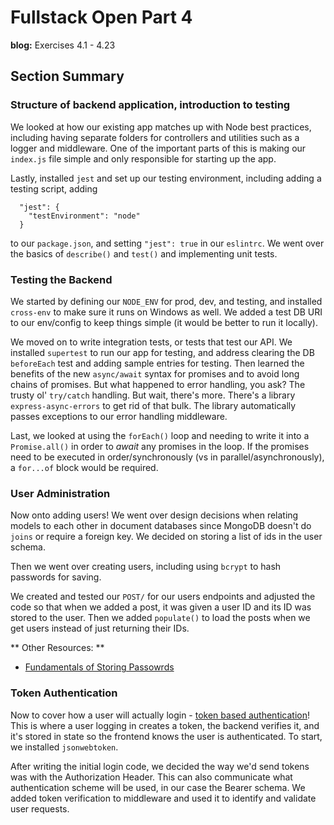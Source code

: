 # Fullstack Open Part 4

**blog:** Exercises 4.1 - 4.23

## Section Summary

### Structure of backend application, introduction to testing

We looked at how our existing app matches up with Node best practices, including having separate folders for controllers and utilities such as a logger and middleware. One of the important parts of this is making our `index.js` file simple and only responsible for starting up the app.

Lastly, installed `jest` and set up our testing environment, including adding a testing script, adding

```
  "jest": {
    "testEnvironment": "node"
  }
```

to our `package.json`, and setting `"jest": true` in our `eslintrc`.  We went over the basics of `describe()` and `test()` and implementing unit tests.

### Testing the Backend

We started by defining our `NODE_ENV` for prod, dev, and testing, and installed `cross-env` to make sure it runs on Windows as well. We added a test DB URI to our env/config to keep things simple (it would be better to run it locally).

We moved on to write integration tests, or tests that test our API. We installed `supertest` to run our app for testing, and address clearing the DB `beforeEach` test and adding sample entries for testing. Then learned the benefits of the new `async/await` syntax for promises and to avoid long chains of promises. But what happened to error handling, you ask? The trusty ol' `try/catch` handling. But wait, there's more. There's a library `express-async-errors` to get rid of that bulk. The library automatically passes exceptions to our error handling middleware.

Last, we looked at using the `forEach()` loop and needing to write it into a `Promise.all()` in order to  *await* any promises in the loop. If the promises need to be executed in order/synchronously (vs in parallel/asynchronously), a `for...of` block would be required.

### User Administration

Now onto adding users! We went over design decisions when relating models to each other in document databases since MongoDB doesn't do `joins` or require a foreign key. We decided on storing a list of ids in the user schema.

Then we went over creating users, including using `bcrypt` to hash passwords for saving.

We created and tested our `POST/` for our users endpoints and adjusted the code so that when we added a post, it was given a user ID and its ID was stored to the user. Then we added `populate()` to load the posts when we get users instead of just returning their IDs.

** Other Resources: **
- [Fundamentals of Storing Passowrds](https://codahale.com/how-to-safely-store-a-password/)

### Token Authentication

Now to cover how a user will actually login - [token based authentication](https://scotch.io/tutorials/the-ins-and-outs-of-token-based-authentication#toc-how-token-based-works)! This is where a user logging in creates a token, the backend verifies it, and it's stored in state so the frontend knows the user is authenticated. To start, we installed `jsonwebtoken`. 

After writing the initial login code, we decided the way we'd send tokens was with the Authorization Header. This can also communicate what authentication scheme will be used, in our case the Bearer schema. We added token verification to middleware and used it to identify and validate user requests.